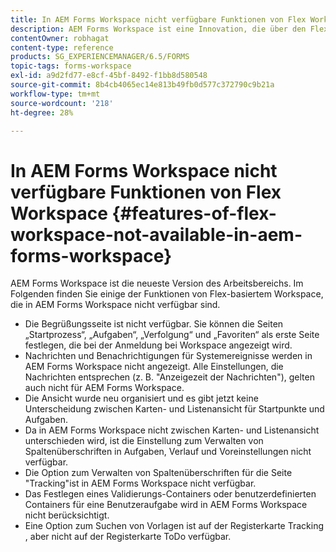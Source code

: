 ```yaml
---
title: In AEM Forms Workspace nicht verfügbare Funktionen von Flex Workspace
description: AEM Forms Workspace ist eine Innovation, die über den Flex-basierten Arbeitsbereich hinausgeht. Informieren Sie sich über die Unterschiede bei Funktionen und Leistungsmerkmalen.
contentOwner: robhagat
content-type: reference
products: SG_EXPERIENCEMANAGER/6.5/FORMS
topic-tags: forms-workspace
exl-id: a9d2fd77-e8cf-45bf-8492-f1bb8d580548
source-git-commit: 8b4cb4065ec14e813b49fb0d577c372790c9b21a
workflow-type: tm+mt
source-wordcount: '218'
ht-degree: 28%

---
```


# In AEM Forms Workspace nicht verfügbare Funktionen von Flex Workspace {#features-of-flex-workspace-not-available-in-aem-forms-workspace}

AEM Forms Workspace ist die neueste Version des Arbeitsbereichs. Im Folgenden finden Sie einige der Funktionen von Flex-basiertem Workspace, die in AEM Forms Workspace nicht verfügbar sind.

* Die Begrüßungsseite ist nicht verfügbar. Sie können die Seiten „Startprozess“, „Aufgaben“, „Verfolgung“ und „Favoriten“ als erste Seite festlegen, die bei der Anmeldung bei Workspace angezeigt wird.
* Nachrichten und Benachrichtigungen für Systemereignisse werden in AEM Forms Workspace nicht angezeigt. Alle Einstellungen, die Nachrichten entsprechen (z. B. &quot;Anzeigezeit der Nachrichten&quot;), gelten auch nicht für AEM Forms Workspace.
* Die Ansicht wurde neu organisiert und es gibt jetzt keine Unterscheidung zwischen Karten- und Listenansicht für Startpunkte und Aufgaben.
* Da in AEM Forms Workspace nicht zwischen Karten- und Listenansicht unterschieden wird, ist die Einstellung zum Verwalten von Spaltenüberschriften in Aufgaben, Verlauf und Voreinstellungen nicht verfügbar.
* Die Option zum Verwalten von Spaltenüberschriften für die Seite &quot;Tracking&quot;ist in AEM Forms Workspace nicht verfügbar.
* Das Festlegen eines Validierungs-Containers oder benutzerdefinierten Containers für eine Benutzeraufgabe wird in AEM Forms Workspace nicht berücksichtigt.
* Eine Option zum Suchen von Vorlagen ist auf der Registerkarte Tracking , aber nicht auf der Registerkarte ToDo verfügbar.
